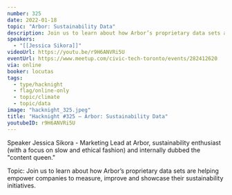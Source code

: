 ```yaml
---
number: 325
date: 2022-01-18
topic: "Arbor: Sustainability Data"
description: Join us to learn about how Arbor’s proprietary data sets are helping empower companies to measure, improve and showcase their sustainability initiatives.
speakers:
  - "[[Jessica Sikora]]"
videoUrl: https://youtu.be/r9H6ANVRi5U
eventUrl: https://www.meetup.com/civic-tech-toronto/events/282412620
via: online
booker: locutas
tags:
  - type/hacknight
  - flag/online-only
  - topic/climate
  - topic/data
image: "hacknight_325.jpeg"
title: "Hacknight #325 – Arbor: Sustainability Data"
youtubeID: r9H6ANVRi5U
---
```


Speaker
Jessica Sikora - Marketing Lead at Arbor, sustainability enthusiast (with a focus on slow and ethical fashion) and internally dubbed the "content queen."

Topic:
Join us to learn about how Arbor’s proprietary data sets are helping empower companies to measure, improve and showcase their sustainability initiatives.
